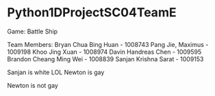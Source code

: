 # Python1DProjectSC04TeamE

Game: Battle Ship

Team Members:
Bryan Chua Bing Huan - 1008743
Pang Jie, Maximus - 1009198
Khoo Jing Xuan - 1008974
Davin Handreas Chen - 1009595
Brandon Cheang Ming Wei - 1008839
Sanjan Krishna Sarat - 1009153

Sanjan is white
LOL
Newton is gay


Newton is not gay

